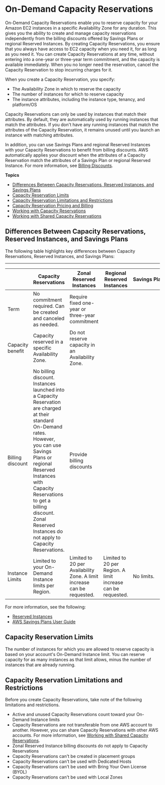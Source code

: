 # On\-Demand Capacity Reservations<a name="ec2-capacity-reservations"></a>

On\-Demand Capacity Reservations enable you to reserve capacity for your Amazon EC2 instances in a specific Availability Zone for any duration\. This gives you the ability to create and manage capacity reservations independently from the billing discounts offered by Savings Plans or regional Reserved Instances\. By creating Capacity Reservations, you ensure that you always have access to EC2 capacity when you need it, for as long as you need it\. You can create Capacity Reservations at any time, without entering into a one\-year or three\-year term commitment, and the capacity is available immediately\. When you no longer need the reservation, cancel the Capacity Reservation to stop incurring charges for it\.

When you create a Capacity Reservation, you specify:
+ The Availability Zone in which to reserve the capacity
+ The number of instances for which to reserve capacity
+ The instance attributes, including the instance type, tenancy, and platform/OS

Capacity Reservations can only be used by instances that match their attributes\. By default, they are automatically used by running instances that match the attributes\. If you don't have any running instances that match the attributes of the Capacity Reservation, it remains unused until you launch an instance with matching attributes\.

In addition, you can use Savings Plans and regional Reserved Instances with your Capacity Reservations to benefit from billing discounts\. AWS automatically applies your discount when the attributes of a Capacity Reservation match the attributes of a Savings Plan or regional Reserved Instance\. For more information, see [Billing Discounts](capacity-reservations-pricing-billing.md#capacity-reservations-discounts)\.

**Topics**
+ [Differences Between Capacity Reservations, Reserved Instances, and Savings Plans](#capacity-reservations-differences)
+ [Capacity Reservation Limits](#capacity-reservations-limits)
+ [Capacity Reservation Limitations and Restrictions](#capacity-reservations-limitations)
+ [Capacity Reservation Pricing and Billing](capacity-reservations-pricing-billing.md)
+ [Working with Capacity Reservations](capacity-reservations-using.md)
+ [Working with Shared Capacity Reservations](capacity-reservation-sharing.md)

## Differences Between Capacity Reservations, Reserved Instances, and Savings Plans<a name="capacity-reservations-differences"></a>

The following table highlights key differences between Capacity Reservations, Reserved Instances, and Savings Plans:


****  

|  | Capacity Reservations | Zonal Reserved Instances | Regional Reserved Instances | Savings Plans | 
| --- | --- | --- | --- | --- | 
| Term | No commitment required\. Can be created and canceled as needed\. | Require fixed one\-year or three\-year commitment | 
| Capacity benefit | Capacity reserved in a specific Availability Zone\. | Do not reserve capacity in an Availability Zone\. | 
| Billing discount | No billing discount\. Instances launched into a Capacity Reservation are charged at their standard On\-Demand rates\. However, you can use Savings Plans or regional Reserved Instances with Capacity Reservations to get a billing discount\. Zonal Reserved Instances do not apply to Capacity Reservations\. | Provide billing discounts | 
| Instance Limits | Limited to your On\-Demand Instance limits per Region\. | Limited to 20 per Availability Zone\. A limit increase can be requested\. | Limited to 20 per Region\. A limit increase can be requested\. | No limits\. | 

For more information, see the following:
+ [Reserved Instances](ec2-reserved-instances.md)
+ [AWS Savings Plans User Guide](https://docs.aws.amazon.com/savingsplans/latest/userguide/)

## Capacity Reservation Limits<a name="capacity-reservations-limits"></a>

The number of instances for which you are allowed to reserve capacity is based on your account's On\-Demand Instance limit\. You can reserve capacity for as many instances as that limit allows, minus the number of instances that are already running\.

## Capacity Reservation Limitations and Restrictions<a name="capacity-reservations-limitations"></a>

Before you create Capacity Reservations, take note of the following limitations and restrictions\.
+ Active and unused Capacity Reservations count toward your On\-Demand Instance limits
+ Capacity Reservations are not transferable from one AWS account to another\. However, you can share Capacity Reservations with other AWS accounts\. For more information, see [Working with Shared Capacity Reservations](capacity-reservation-sharing.md)\.
+ Zonal Reserved Instance billing discounts do not apply to Capacity Reservations
+ Capacity Reservations can't be created in placement groups
+ Capacity Reservations can't be used with Dedicated Hosts
+ Capacity Reservations can't be used with Bring Your Own License \(BYOL\)
+ Capacity Reservations can't be used with Local Zones